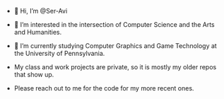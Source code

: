 - 👋 Hi, I’m @Ser-Avi
- 👀 I’m interested in the intersection of Computer Science and the Arts and Humanities.
- 🌱 I’m currently studying Computer Graphics and Game Technology at the University of Pennsylvania.

- My class and work projects are private, so it is mostly my older repos that show up.
- Please reach out to me for the code for my more recent ones.

<!---
Ser-Avi/Ser-Avi is a ✨ special ✨ repository because its `README.md` (this file) appears on your GitHub profile.
You can click the Preview link to take a look at your changes.
--->
